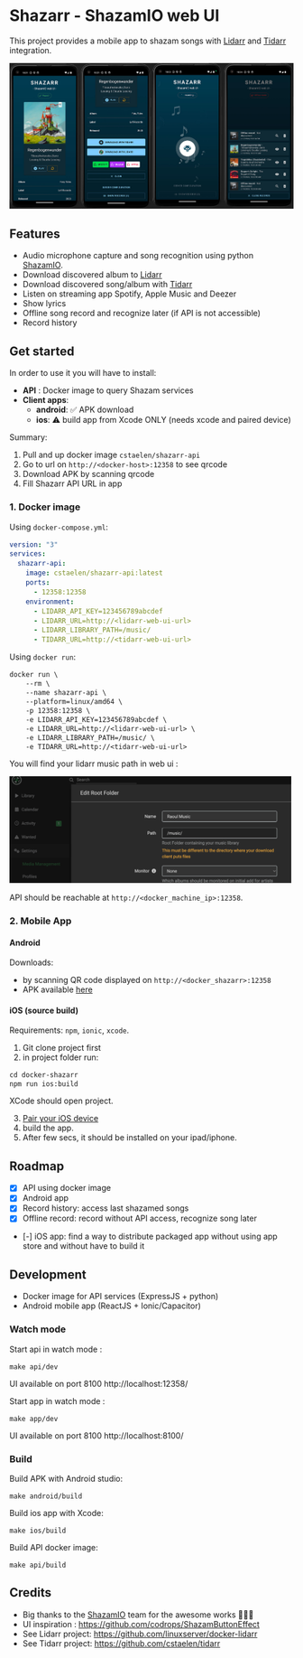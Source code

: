 # Shazarr - ShazamIO web UI
This project provides a mobile app to shazam songs with [Lidarr](https://github.com/linuxserver/docker-lidarr) and [Tidarr](https://github.com/cstaelen/tidarr) integration.

<img src="https://github.com/cstaelen/docker-shazarr/blob/b436440b628ff5c8a0925a57e63e6659b1bf273e/.github/screenshot.jpg" />

## Features
- Audio microphone capture and song recognition using python [ShazamIO](https://github.com/dotX12/ShazamIO).
- Download discovered album to [Lidarr](https://github.com/linuxserver/docker-lidarr)
- Download discovered song/album with [Tidarr](https://github.com/cstaelen/tidarr)
- Listen on streaming app Spotify, Apple Music and Deezer
- Show lyrics
- Offline song record and recognize later (if API is not accessible)
- Record history

## Get started

In order to use it you will have to install:
- **API** : Docker image to query Shazam services
- **Client apps**:
  - **android**: ✅ APK download
  - **ios**: ⚠️ build app from Xcode ONLY (needs xcode and paired device)

Summary:
1. Pull and up docker image `cstaelen/shazarr-api`
2. Go to url on `http://<docker-host>:12358` to see qrcode
3. Download APK by scanning qrcode
4. Fill Shazarr API URL in app

### 1. Docker image
Using `docker-compose.yml`:
```yaml
version: "3"
services:
  shazarr-api:
    image: cstaelen/shazarr-api:latest
    ports:
      - 12358:12358
    environment:
      - LIDARR_API_KEY=123456789abcdef
      - LIDARR_URL=http://<lidarr-web-ui-url>
      - LIDARR_LIBRARY_PATH=/music/
      - TIDARR_URL=http://<tidarr-web-ui-url>
```

Using `docker run`:
```shell
docker run \
    --rm \
    --name shazarr-api \
    --platform=linux/amd64 \
    -p 12358:12358 \
    -e LIDARR_API_KEY=123456789abcdef \
    -e LIDARR_URL=http://<lidarr-web-ui-url> \
    -e LIDARR_LIBRARY_PATH=/music/ \
    -e TIDARR_URL=http://<tidarr-web-ui-url>
```

You will find your lidarr music path in web ui :

<img src="https://github.com/cstaelen/docker-shazarr/blob/c30c348adedabb62e760a344a5347e90cc1b1056/.github/lidarr-path.png" width="500"/>


API should be reachable at `http://<docker_machine_ip>:12358`.

### 2. Mobile App

#### Android
Downloads:
- by scanning QR code displayed on `http://<docker_shazarr>:12358`
- APK available [here](https://github.com/cstaelen/docker-shazarr/raw/main/outputs/shazarr-app.apk)

#### iOS (source build)
Requirements: `npm`, `ionic`, `xcode`.

1. Git clone project first
2. in project folder run:
```
cd docker-shazarr
npm run ios:build
```
XCode should open project.

3. [Pair your iOS device](https://developer.apple.com/documentation/xcode/running-your-app-in-simulator-or-on-a-device/#Connect-real-devices-to-your-Mac)
4. build the app.
5. After few secs, it should be installed on your ipad/iphone.

## Roadmap
- [x] API using docker image
- [x] Android app
- [x] Record history: access last shazamed songs
- [x] Offline record: record without API access, recognize song later 
- [-] iOS app: find a way to distribute packaged app without using app store and without have to build it

## Development
- Docker image for API services (ExpressJS + python)
- Android mobile app (ReactJS + Ionic/Capacitor)

### Watch mode
Start api in watch mode :
```
make api/dev
```
UI available on port 8100 http://localhost:12358/

Start app in watch mode :
```
make app/dev
```
UI available on port 8100 http://localhost:8100/

### Build
Build APK with Android studio:
```
make android/build
```
Build ios app with Xcode:
```
make ios/build
```
Build API docker image:
```
make api/build
```

## Credits
- Big thanks to the [ShazamIO](https://github.com/dotX12/ShazamIO) team for the awesome works 👏💪🙏
- UI inspiration : https://github.com/codrops/ShazamButtonEffect
- See Lidarr project: https://github.com/linuxserver/docker-lidarr 
- See Tidarr project: https://github.com/cstaelen/tidarr

